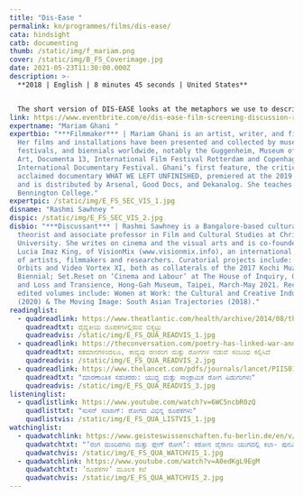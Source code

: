 ```yaml
---
title: "Dis-Ease "
permalink: kn/programmes/films/dis-ease/
cata: hindsight
catb: documenting
thumb: /static/img/f_mariam.png
cover: /static/img/B_FS_Coverimage.jpg
date: 2021-05-23T11:30:00.000Z
description: >-
  **2018 | English | 8 minutes 45 seconds | United States** 


  The short version of DIS-EASE looks at the metaphors we use to describe illnesses, and how some diseases become metaphors to describe other phenomena. In particular, it examines the metaphor of the "war on disease," and asks how it affects how we treat people who are sick, how we define the "public" in public health, and whether it has locked us into militarized national security paradigms for both responding to current epidemic diseases and planning for future pandemics.
link: https://www.eventbrite.com/e/dis-ease-film-screening-discussion-registration-148914704891?aff=erelexpmlt
expertname: "Mariam Ghani "
expertbio: "***Filmmaker*** | Mariam Ghani is an artist, writer, and filmmaker.
  Her films and installations have been presented and collected by museums,
  festivals, and biennials worldwide, notably the Guggenheim, Museum of Modern
  Art, Documenta 13, International Film Festival Rotterdam and Copenhagen
  International Documentary Festival. Ghani’s first feature, the critically
  acclaimed documentary WHAT WE LEFT UNFINISHED, premiered at the 2019 Berlinale
  and is distributed by Arsenal, Good Docs, and Dekanalog. She teaches at
  Bennington College."
expertpic: /static/img/E_FS_SEC_VIS_1.jpg
disname: "Rashmi Sawhney "
dispic: /static/img/E_FS_SEC_VIS_2.jpg
disbio: "***Discussant*** | Rashmi Sawhney is a Bangalore-based cultural
  theorist and associate professor in Film and Cultural Studies at Christ
  University. She writes on cinema and the visual arts and is co-founder with
  Lucia Imaz King, of VisionMix (www.visionmix.info), an international network
  of artists, filmmakers and researchers. Curatorial projects include: Future
  Orbits and Video Vortex XI, both as collaterals of the 2017 Kochi Muziris
  Biennial; Set.Reset on ‘Cinema and Labour’ at The House of Inquiry, Goa, 2018;
  and Loss and Transience, Hong-Gah Museum, Taipei, March-May 2021. Recent
  edited volumes include: Women at Work: the Cultural and Creative Industries
  (2020) & The Moving Image: South Asian Trajectories (2018)."
readinglist:
  - quadreadlink: https://www.theatlantic.com/health/archive/2014/08/the-trouble-with-medicines-metaphors/374982/
    quadreadtxt: ವೈದ್ಯಕೀಯ ರೂಪಕಗಳಲ್ಲಿರುವ ಬಿಕ್ಕಟ್ಟು
    quadreadvis: /static/img/E_FS_QUA_READVIS_1.jpg
  - quadreadlink: https://theconversation.com/poetry-has-linked-war-and-disease-for-centuries-136141
    quadreadtxt: ಶತಮಾನಗಳಿಂದಲೂ, ಕಾವ್ಯವು ರಣರಂಗ ಮತ್ತು ರೋಗಗಳ ನಡುವೆ ಸಂಬಂಧ ಕಲ್ಪಿಸಿದೆ
    quadreadvis: /static/img/E_FS_QUA_READVIS_2.jpg
  - quadreadlink: https://www.thelancet.com/pdfs/journals/lancet/PIIS0140-6736(02)11807-1.pdf
    quadreadtxt: "ಮಾರಣಾಂತಿಕ ಸಹಚರರು: ಯುದ್ಧ ಮತ್ತು ಸಾಂಕ್ರಾಮಿಕ ರೋಗ ಪಿಡುಗುಗಳು"
    quadreadvis: /static/img/E_FS_QUA_READVIS_3.jpg
listeninglist:
  - quadlistlink: https://www.youtube.com/watch?v=6WC5ncbR0zQ
    quadlisttxt: "ಸುಸನ್‌ ಸಂಟಾಗ್‌: ರೋಗದ ವಿಭಿನ್ನ ರೂಪಕಗಳು"
    quadlistvis: /static/img/E_FS_QUA_LISTVIS_1.jpg
watchinglist:
  - quadwatchlink: https://www.geisteswissenschaften.fu-berlin.de/en/v/interweaving-performance-cultures/online-projects/Theater-and-the-Coronavirus/Episode-4/index.html
    quadwatchtxt: "ʼರಂಗ ಮಂದಿರಗಳು ಮತ್ತು ಪ್ಲೇಗ್ ರೋಗʼ: ಕರೋನ ವೈರಾಣು ಯುಗದಲ್ಲಿ ಕಲಾ- ಪುನರ್ವೀಕ್ಷಣೆ"
    quadwatchvis: /static/img/E_FS_QUA_WATCHVIS_1.jpg
  - quadwatchlink: https://www.youtube.com/watch?v=A0edKgL9EgM
    quadwatchtxt: ʼರೂಪಕಗಳʼ ಮೂಲಕ ಕಲೆ
    quadwatchvis: /static/img/E_FS_QUA_WATCHVIS_2.jpg
---
```

